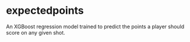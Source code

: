 # expectedpoints

An XGBoost regression model trained to predict the points a player should score on any given shot.
